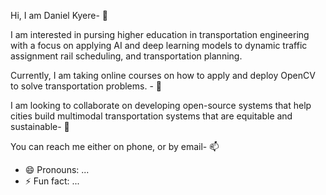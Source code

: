 Hi, I am Daniel Kyere- 👋

I am interested in pursing higher education in transportation engineering
with a focus on applying AI and deep learning models to dynamic traffic assignment
rail scheduling, and transportation planning. 


Currently, I am taking online courses on how to apply and deploy OpenCV to solve transportation problems. - 🌱

I am looking to collaborate on developing open-source systems that help cities build multimodal transportation systems that are equitable and sustainable- 💞️

You can reach me either on phone, or by email- 📫 
- 😄 Pronouns: ...
- ⚡ Fun fact: ...

<!---
dan591/dan591 is a ✨ special ✨ repository because its `README.md` (this file) appears on your GitHub profile.
You can click the Preview link to take a look at your changes.
--->
